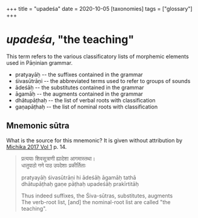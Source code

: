 +++
title = "upadeśa"
date = 2020-10-05
[taxonomies]
tags = ["glossary"]
+++

# *upadeśa*, "the teaching"

This term refers to the various classificatory lists of morphemic elements used in Pāṇinian grammar.

- pratyayāḥ -- the suffixes contained in the grammar
- śivasūtrāṇi -- the abbreviated terms used to refer to groups of sounds
- ādeśāḥ -- the substitutes contained in the grammar
- āgamāḥ -- the augments contained in the grammar
- dhātupāṭhaḥ -- the list of verbal roots with classification
- gaṇapāṭhaḥ -- the list of nominal roots with classification

## Mnemonic sūtra

What is the source for this mnemonic? It is given without attribution by
[Michika 2017 Vol 1](@biblio/michika_2017_vol_1.md) p. 14.

> <span class="devanagari">प्रत्ययाः शिवसूत्राणी ह्यादेशा आगमास्तथा। \
> <span class="devanagari">धातुपाठो गणे पाठ उपदेशाः प्रकीर्तिताः
>
> pratyayāḥ śivasūtrāṇi hi ādeśāḥ āgamāḥ tathā \
> dhātupāṭhaḥ gaṇe pāṭhaḥ upadeśāḥ prakīrtitāḥ
> 
> Thus indeed suffixes, the Śiva-sūtras, substitutes, augments \
> The verb-root list, [and] the nominal-root list are called "the teaching".
